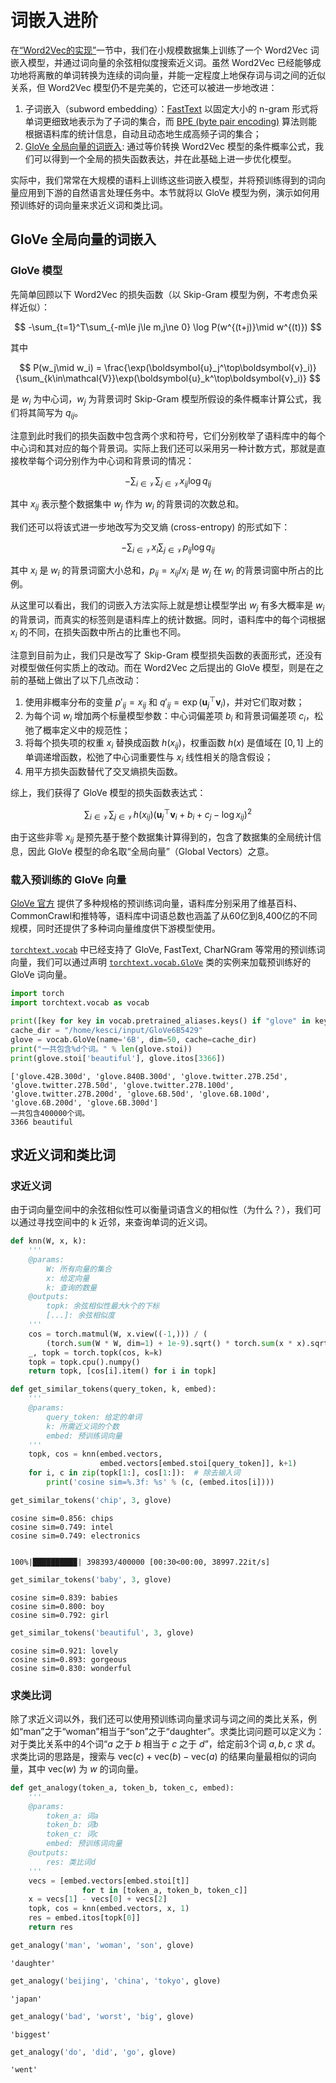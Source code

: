 # 词嵌入进阶

在[“Word2Vec的实现”]()一节中，我们在小规模数据集上训练了一个 Word2Vec 词嵌入模型，并通过词向量的余弦相似度搜索近义词。虽然 Word2Vec 已经能够成功地将离散的单词转换为连续的词向量，并能一定程度上地保存词与词之间的近似关系，但 Word2Vec 模型仍不是完美的，它还可以被进一步地改进：

1. 子词嵌入（subword embedding）：[FastText](https://zh.d2l.ai/chapter_natural-language-processing/fasttext.html) 以固定大小的 n-gram 形式将单词更细致地表示为了子词的集合，而 [BPE (byte pair encoding)](https://d2l.ai/chapter_natural-language-processing/subword-embedding.html#byte-pair-encoding) 算法则能根据语料库的统计信息，自动且动态地生成高频子词的集合；
2. [GloVe 全局向量的词嵌入](https://zh.d2l.ai/chapter_natural-language-processing/glove.html): 通过等价转换 Word2Vec 模型的条件概率公式，我们可以得到一个全局的损失函数表达，并在此基础上进一步优化模型。

实际中，我们常常在大规模的语料上训练这些词嵌入模型，并将预训练得到的词向量应用到下游的自然语言处理任务中。本节就将以 GloVe 模型为例，演示如何用预训练好的词向量来求近义词和类比词。

## GloVe 全局向量的词嵌入

### GloVe 模型

先简单回顾以下 Word2Vec 的损失函数（以 Skip-Gram 模型为例，不考虑负采样近似）：


$$
-\sum_{t=1}^T\sum_{-m\le j\le m,j\ne 0} \log P(w^{(t+j)}\mid w^{(t)})
$$


其中


$$
P(w_j\mid w_i) = \frac{\exp(\boldsymbol{u}_j^\top\boldsymbol{v}_i)}{\sum_{k\in\mathcal{V}}\exp(\boldsymbol{u}_k^\top\boldsymbol{v}_i)}
$$


是 $w_i$ 为中心词，$w_j$ 为背景词时 Skip-Gram 模型所假设的条件概率计算公式，我们将其简写为 $q_{ij}$。

注意到此时我们的损失函数中包含两个求和符号，它们分别枚举了语料库中的每个中心词和其对应的每个背景词。实际上我们还可以采用另一种计数方式，那就是直接枚举每个词分别作为中心词和背景词的情况：


$$
-\sum_{i\in\mathcal{V}}\sum_{j\in\mathcal{V}} x_{ij}\log q_{ij}
$$


其中 $x_{ij}$ 表示整个数据集中 $w_j$ 作为 $w_i$ 的背景词的次数总和。

我们还可以将该式进一步地改写为交叉熵 (cross-entropy) 的形式如下：


$$
-\sum_{i\in\mathcal{V}}x_i\sum_{j\in\mathcal{V}}p_{ij} \log q_{ij}
$$


其中 $x_i$ 是 $w_i$ 的背景词窗大小总和，$p_{ij}=x_{ij}/x_i$ 是 $w_j$ 在 $w_i$ 的背景词窗中所占的比例。

从这里可以看出，我们的词嵌入方法实际上就是想让模型学出 $w_j$ 有多大概率是 $w_i$ 的背景词，而真实的标签则是语料库上的统计数据。同时，语料库中的每个词根据 $x_i$ 的不同，在损失函数中所占的比重也不同。

注意到目前为止，我们只是改写了 Skip-Gram 模型损失函数的表面形式，还没有对模型做任何实质上的改动。而在 Word2Vec 之后提出的 GloVe 模型，则是在之前的基础上做出了以下几点改动：

1. 使用非概率分布的变量 $p'_{ij}=x_{ij}$ 和 $q′_{ij}=\exp(\boldsymbol{u}^\top_j\boldsymbol{v}_i)$，并对它们取对数；
2. 为每个词 $w_i$ 增加两个标量模型参数：中心词偏差项 $b_i$ 和背景词偏差项 $c_i$，松弛了概率定义中的规范性；
3. 将每个损失项的权重 $x_i$ 替换成函数 $h(x_{ij})$，权重函数 $h(x)$ 是值域在 $[0,1]$ 上的单调递增函数，松弛了中心词重要性与 $x_i$ 线性相关的隐含假设；
4. 用平方损失函数替代了交叉熵损失函数。

综上，我们获得了 GloVe 模型的损失函数表达式：


$$
\sum_{i\in\mathcal{V}}\sum_{j\in\mathcal{V}} h(x_{ij}) (\boldsymbol{u}^\top_j\boldsymbol{v}_i+b_i+c_j-\log x_{ij})^2
$$


由于这些非零 $x_{ij}$ 是预先基于整个数据集计算得到的，包含了数据集的全局统计信息，因此 GloVe 模型的命名取“全局向量”（Global Vectors）之意。

### 载入预训练的 GloVe 向量

[GloVe 官方](https://nlp.stanford.edu/projects/glove/) 提供了多种规格的预训练词向量，语料库分别采用了维基百科、CommonCrawl和推特等，语料库中词语总数也涵盖了从60亿到8,400亿的不同规模，同时还提供了多种词向量维度供下游模型使用。

[`torchtext.vocab`](https://torchtext.readthedocs.io/en/latest/vocab.html) 中已经支持了 GloVe, FastText, CharNGram 等常用的预训练词向量，我们可以通过声明 [`torchtext.vocab.GloVe`](https://torchtext.readthedocs.io/en/latest/vocab.html#glove) 类的实例来加载预训练好的 GloVe 词向量。


```python
import torch
import torchtext.vocab as vocab

print([key for key in vocab.pretrained_aliases.keys() if "glove" in key])
cache_dir = "/home/kesci/input/GloVe6B5429"
glove = vocab.GloVe(name='6B', dim=50, cache=cache_dir)
print("一共包含%d个词。" % len(glove.stoi))
print(glove.stoi['beautiful'], glove.itos[3366])
```

    ['glove.42B.300d', 'glove.840B.300d', 'glove.twitter.27B.25d', 'glove.twitter.27B.50d', 'glove.twitter.27B.100d', 'glove.twitter.27B.200d', 'glove.6B.50d', 'glove.6B.100d', 'glove.6B.200d', 'glove.6B.300d']
    一共包含400000个词。
    3366 beautiful
    

## 求近义词和类比词

### 求近义词

由于词向量空间中的余弦相似性可以衡量词语含义的相似性（为什么？），我们可以通过寻找空间中的 k 近邻，来查询单词的近义词。


```python
def knn(W, x, k):
    '''
    @params:
        W: 所有向量的集合
        x: 给定向量
        k: 查询的数量
    @outputs:
        topk: 余弦相似性最大k个的下标
        [...]: 余弦相似度
    '''
    cos = torch.matmul(W, x.view((-1,))) / (
        (torch.sum(W * W, dim=1) + 1e-9).sqrt() * torch.sum(x * x).sqrt())
    _, topk = torch.topk(cos, k=k)
    topk = topk.cpu().numpy()
    return topk, [cos[i].item() for i in topk]

def get_similar_tokens(query_token, k, embed):
    '''
    @params:
        query_token: 给定的单词
        k: 所需近义词的个数
        embed: 预训练词向量
    '''
    topk, cos = knn(embed.vectors,
                    embed.vectors[embed.stoi[query_token]], k+1)
    for i, c in zip(topk[1:], cos[1:]):  # 除去输入词
        print('cosine sim=%.3f: %s' % (c, (embed.itos[i])))

get_similar_tokens('chip', 3, glove)
```

    cosine sim=0.856: chips
    cosine sim=0.749: intel
    cosine sim=0.749: electronics
    

    100%|█████████▉| 398393/400000 [00:30<00:00, 38997.22it/s]


```python
get_similar_tokens('baby', 3, glove)
```

    cosine sim=0.839: babies
    cosine sim=0.800: boy
    cosine sim=0.792: girl
    


```python
get_similar_tokens('beautiful', 3, glove)
```

    cosine sim=0.921: lovely
    cosine sim=0.893: gorgeous
    cosine sim=0.830: wonderful
    

### 求类比词

除了求近义词以外，我们还可以使用预训练词向量求词与词之间的类比关系，例如“man”之于“woman”相当于“son”之于“daughter”。求类比词问题可以定义为：对于类比关系中的4个词“$a$ 之于 $b$ 相当于 $c$ 之于 $d$”，给定前3个词 $a,b,c$ 求 $d$。求类比词的思路是，搜索与 $\text{vec}(c)+\text{vec}(b)−\text{vec}(a)$ 的结果向量最相似的词向量，其中 $\text{vec}(w)$ 为 $w$ 的词向量。


```python
def get_analogy(token_a, token_b, token_c, embed):
    '''
    @params:
        token_a: 词a
        token_b: 词b
        token_c: 词c
        embed: 预训练词向量
    @outputs:
        res: 类比词d
    '''
    vecs = [embed.vectors[embed.stoi[t]] 
                for t in [token_a, token_b, token_c]]
    x = vecs[1] - vecs[0] + vecs[2]
    topk, cos = knn(embed.vectors, x, 1)
    res = embed.itos[topk[0]]
    return res

get_analogy('man', 'woman', 'son', glove)
```




    'daughter'




```python
get_analogy('beijing', 'china', 'tokyo', glove)
```




    'japan'




```python
get_analogy('bad', 'worst', 'big', glove)
```




    'biggest'




```python
get_analogy('do', 'did', 'go', glove)
```




    'went'




```python

```
